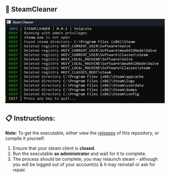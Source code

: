## 🧹 SteamCleaner
![showcase](./assets/showcase.png)
## 📋 Instructions:
**Note**: To get the executable, either view the [releases](https://git.snipcola.com/snipcola/SteamCleaner/releases) of this repository, or compile it yourself.
1. Ensure that your steam client is **closed**.
2. Run the executable **as administrator** and wait for it to complete.
3. The process should be complete, you may relaunch steam - although you will be logged out of your account(s) & it may reinstall or ask for repair.
